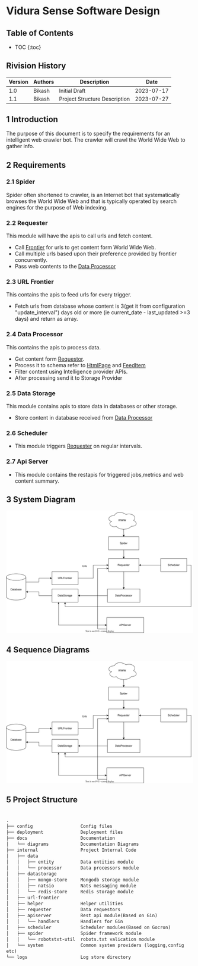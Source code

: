 # Vidura Sense Software Design

## Table of Contents

* TOC
{:toc}

## Rivision History

| Version | Authors | Description   | Date       |
| ------- | ------- | ------------- | ---------- |
| 1.0     | Bikash  | Initial Draft | 2023-07-17 |
| 1.1     | Bikash  | Project Structure Description| 2023-07-27 |

## 1 Introduction

The purpose of this document is to specify the requirements for an intelligent web crawler bot.
The crawler will crawl the World Wide Web to gather info.

## 2 Requirements

### 2.1 Spider
 
 Spider often shortened to crawler, is an Internet bot that systematically browses the World Wide Web and that is typically operated by search engines for the purpose of Web indexing.

### 2.2 Requester

This module will have the apis to call urls and fetch content.

* Call [Frontier](#23-url-frontier) for urls to get content form World Wide Web.
* Call multiple urls based upon their preference provided by frontier concurrently.
* Pass web contents to the [Data Processor](#24-data-processor)

### 2.3 URL Frontier

This contains the apis to feed urls for every trigger.

* Fetch urls from database whose content is 3(get it from configuration "update_interval") days old or more (ie current_date - last_updated >=3 days) and return as array.

### 2.4 Data Processor

This contains the apis to process data.

* Get content form [Requestor](#22-requester).
* Process it to schema refer to [HtmlPage](./Schemas.md#1-htmlpage) and [FeedItem](./Schemas.md#2-feeditem)
* Filter content using Intelligence provider APIs.
* After processing send it to Storage Provider

### 2.5 Data Storage

This module contains apis to store data in databases or other storage.

* Store content in database received from [Data Processor](#24-data-processor)

### 2.6 Scheduler

* This module triggers [Requester](#22-requester) on regular intervals.

### 2.7 Api Server

* This module contains the restapis for triggered jobs,metrics and web content summary.

## 3 System Diagram

![image](diagrams/SystemDiagram.svg)

## 4 Sequence Diagrams

![image](diagrams/SystemDiagram.svg)

## 5 Project Structure

``` code

.
├── config                  Config files
├── deployment              Deployment files
├── docs                    Documentation
│   └── diagrams            Documentation Diagrams
├── internal                Project Internal Code
│   ├── data            
│   │   ├── entity          Data entities module
│   │   └── processor       Data processors module
│   ├── datastorage
│   │   ├── mongo-store     Mongodb storage module
│   │   ├── natsio          Nats messaging module
│   │   └── redis-store     Redis storage module
│   ├── url-frontier        
│   ├── helper              Helper utilities
│   ├── requester           Data requestors
│   ├── apiserver           Rest api module(Based on Gin)   
│   │   └── handlers        Handlers for Gin
│   ├── scheduler           Scheduler modules(Based on Gocron)
│   ├── spider              Spider framework module
│   │   └── robotstxt-util  robots.txt valication module
│   └── system              Common system providers (logging,config etc)
└── logs                    Log store directory


```
